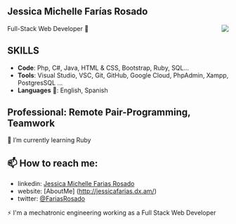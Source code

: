 ## Jessica Michelle Farías Rosado
Full-Stack Web Developer 👋
<img align="right" src="https://github-readme-stats.vercel.app/api/?username=jessicafarias&show_icons=true&hide_border=true" />

## SKILLS
 - **Code**: Php, C#, Java, HTML & CSS, Bootstrap, Ruby, SQL...
 - **Tools**: Visual Studio, VSC, Git, GitHub, Google Cloud, PhpAdmin, Xampp, PostgresSQL ...
 - **Languages** 💬: English, Spanish

## Professional: Remote Pair-Programming, Teamwork
🌱 I’m currently learning Ruby


## 📫 How to reach me:
 - linkedin: [Jessica Michelle Farias Rosado](https://www.linkedin.com/in/jessica-michelle-farias-rosado/)
 - website: [AboutMe] (http://jessicafarias.dx.am/)
 - twitter: [@FariasRosado](https://twitter.com/FariasRosado)

⚡ I'm a mechatronic engineering working as a Full Stack Web Developer

